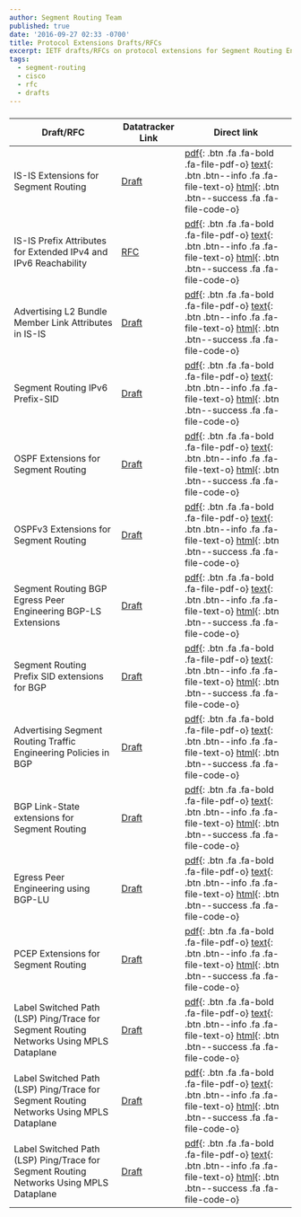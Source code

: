 ```yaml
---
author: Segment Routing Team
published: true
date: '2016-09-27 02:33 -0700'
title: Protocol Extensions Drafts/RFCs
excerpt: IETF drafts/RFCs on protocol extensions for Segment Routing Enablement.
tags:
  - segment-routing
  - cisco
  - rfc
  - drafts
---
```

<h3 class="archive-subtitle"></h3>
  
[draft-rfc-1-link]: https://datatracker.ietf.org/doc/draft-ietf-isis-segment-routing-extensions/
[draft-rfc-1-pdf]: https://tools.ietf.org/pdf/draft-ietf-isis-segment-routing-extensions-07.pdf
[draft-rfc-1-html]: https://tools.ietf.org/html/draft-ietf-isis-segment-routing-extensions-07
[draft-rfc-1-text]: https://www.ietf.org/id/draft-ietf-isis-segment-routing-extensions-07.txt

[draft-rfc-2-link]: https://datatracker.ietf.org/doc/rfc7794/
[draft-rfc-2-pdf]:  https://www.rfc-editor.org/rfc/pdfrfc/rfc7794.txt.pdf
[draft-rfc-2-html]: https://tools.ietf.org/html/rfc7794
[draft-rfc-2-text]: https://www.rfc-editor.org/rfc/rfc7794.txt

[draft-rfc-3-link]: https://datatracker.ietf.org/doc/draft-ietf-isis-l2bundles/
[draft-rfc-3-pdf]: https://tools.ietf.org/pdf/draft-ietf-isis-l2bundles-02.pdf
[draft-rfc-3-html]: https://tools.ietf.org/html/draft-ietf-isis-l2bundles-02
[draft-rfc-3-text]: https://www.ietf.org/id/draft-ietf-isis-l2bundles-02.txt

[draft-rfc-4-link]: https://datatracker.ietf.org/doc/draft-previdi-isis-ipv6-prefix-sid/
[draft-rfc-4-pdf]: https://tools.ietf.org/pdf/draft-previdi-isis-ipv6-prefix-sid-02.pdf
[draft-rfc-4-html]: https://tools.ietf.org/html/draft-previdi-isis-ipv6-prefix-sid-02
[draft-rfc-4-text]: https://www.ietf.org/id/draft-previdi-isis-ipv6-prefix-sid-02.txt

[draft-rfc-5-link]: https://datatracker.ietf.org/doc/draft-ietf-ospf-segment-routing-extensions/
[draft-rfc-5-pdf]:  https://tools.ietf.org/pdf/draft-ietf-ospf-segment-routing-extensions-09.pdf
[draft-rfc-5-html]: https://tools.ietf.org/html/draft-ietf-ospf-segment-routing-extensions-09
[draft-rfc-5-text]: https://www.ietf.org/id/draft-ietf-ospf-segment-routing-extensions-09.txt

[draft-rfc-6-link]: https://datatracker.ietf.org/doc/draft-ietf-ospf-ospfv3-segment-routing-extensions/
[draft-rfc-6-pdf]:  https://tools.ietf.org/pdf/draft-ietf-ospf-ospfv3-segment-routing-extensions-06.pdf
[draft-rfc-6-html]: https://tools.ietf.org/html/draft-ietf-ospf-ospfv3-segment-routing-extensions-06
[draft-rfc-6-text]: https://www.ietf.org/id/draft-ietf-ospf-ospfv3-segment-routing-extensions-06.txt

[draft-rfc-7-link]: https://datatracker.ietf.org/doc/draft-ietf-idr-bgpls-segment-routing-epe/
[draft-rfc-7-pdf]: https://tools.ietf.org/pdf/draft-ietf-idr-bgpls-segment-routing-epe-05.pdf
[draft-rfc-7-html]: https://tools.ietf.org/html/draft-ietf-idr-bgpls-segment-routing-epe-05
[draft-rfc-7-text]: https://www.ietf.org/id/draft-ietf-idr-bgpls-segment-routing-epe-05.txt

[draft-rfc-8-link]: https://datatracker.ietf.org/doc/draft-ietf-idr-bgp-prefix-sid/
[draft-rfc-8-pdf]: https://tools.ietf.org/pdf/draft-ietf-idr-bgp-prefix-sid-03.pdf
[draft-rfc-8-html]: https://tools.ietf.org/html/draft-ietf-idr-bgp-prefix-sid-03
[draft-rfc-8-text]: https://www.ietf.org/id/draft-ietf-idr-bgp-prefix-sid-03.txt

[draft-rfc-9-link]: https://datatracker.ietf.org/doc/draft-previdi-idr-segment-routing-te-policy/
[draft-rfc-9-pdf]: https://tools.ietf.org/pdf/draft-previdi-idr-segment-routing-te-policy-01.pdf
[draft-rfc-9-html]: https://tools.ietf.org/html/draft-previdi-idr-segment-routing-te-policy-01
[draft-rfc-9-text]: https://www.ietf.org/id/draft-previdi-idr-segment-routing-te-policy-01.txt

[draft-rfc-10-link]: https://datatracker.ietf.org/doc/draft-gredler-idr-bgp-ls-segment-routing-ext/
[draft-rfc-10-pdf]: https://tools.ietf.org/pdf/draft-gredler-idr-bgp-ls-segment-routing-ext-03.pdf
[draft-rfc-10-html]: https://tools.ietf.org/html/draft-gredler-idr-bgp-ls-segment-routing-ext-03
[draft-rfc-10-text]: https://www.ietf.org/id/draft-gredler-idr-bgp-ls-segment-routing-ext-03.txt

[draft-rfc-11-link]: https://datatracker.ietf.org/doc/draft-gredler-idr-bgplu-epe/
[draft-rfc-11-pdf]: https://tools.ietf.org/pdf/draft-gredler-idr-bgplu-epe-06.pdf
[draft-rfc-11-html]: https://tools.ietf.org/html/draft-gredler-idr-bgplu-epe-06
[draft-rfc-11-text]: https://www.ietf.org/id/draft-gredler-idr-bgplu-epe-06.txt

[draft-rfc-12-link]: https://datatracker.ietf.org/doc/draft-ietf-pce-segment-routing/
[draft-rfc-12-pdf]: https://tools.ietf.org/pdf/draft-ietf-pce-segment-routing-07.pdf
[draft-rfc-12-html]: https://tools.ietf.org/html/draft-ietf-pce-segment-routing-07
[draft-rfc-12-text]: https://www.ietf.org/archive/id/draft-ietf-pce-segment-routing-07.txt

[draft-rfc-13-link]: https://datatracker.ietf.org/doc/draft-ietf-mpls-spring-lsp-ping/
[draft-rfc-13-pdf]: https://tools.ietf.org/pdf/draft-ietf-mpls-spring-lsp-ping-00.pdf
[draft-rfc-13-html]: https://tools.ietf.org/html/draft-ietf-mpls-spring-lsp-ping-00
[draft-rfc-13-text]: https://www.ietf.org/id/draft-ietf-mpls-spring-lsp-ping-00.txt

[draft-rfc-14-link]: https://datatracker.ietf.org/doc/draft-ietf-mpls-spring-lsp-ping/
[draft-rfc-14-pdf]: https://tools.ietf.org/pdf/draft-ietf-mpls-spring-lsp-ping-00.pdf
[draft-rfc-14-html]: https://tools.ietf.org/html/draft-ietf-mpls-spring-lsp-ping-00
[draft-rfc-14-text]: https://www.ietf.org/id/draft-ietf-mpls-spring-lsp-ping-00.txt

[draft-rfc-15-link]: https://datatracker.ietf.org/doc/draft-ietf-mpls-spring-lsp-ping/
[draft-rfc-15-pdf]: https://tools.ietf.org/pdf/draft-ietf-mpls-spring-lsp-ping-00.pdf
[draft-rfc-15-html]: https://tools.ietf.org/html/draft-ietf-mpls-spring-lsp-ping-00
[draft-rfc-15-text]: https://www.ietf.org/id/draft-ietf-mpls-spring-lsp-ping-00.txt




| Draft/RFC            | Datatracker Link   | Direct link                                       |
| --------             | ---------          | -----------                                       |
| IS-IS Extensions for Segment Routing  |[Draft][draft-rfc-1-link]  |  [ pdf][draft-rfc-1-pdf]{: .btn .fa .fa-bold .fa-file-pdf-o} [ text][draft-rfc-1-text]{: .btn .btn--info .fa .fa-file-text-o} [ html][draft-rfc-1-html]{: .btn .btn--success .fa .fa-file-code-o}                             | 
| IS-IS Prefix Attributes for Extended IPv4 and IPv6 Reachability  |   [RFC][draft-rfc-2-link]  |  [ pdf][draft-rfc-2-pdf]{: .btn .fa .fa-bold .fa-file-pdf-o} [ text][draft-rfc-2-text]{: .btn .btn--info .fa .fa-file-text-o} [ html][draft-rfc-2-html]{: .btn .btn--success .fa .fa-file-code-o}  |
| Advertising L2 Bundle Member Link Attributes in IS-IS   |   [Draft][draft-rfc-3-link]  |  [ pdf][draft-rfc-3-pdf]{: .btn .fa .fa-bold .fa-file-pdf-o} [ text][draft-rfc-3-text]{: .btn .btn--info .fa .fa-file-text-o} [ html][draft-rfc-3-html]{: .btn .btn--success .fa .fa-file-code-o}        | 
| Segment Routing IPv6 Prefix-SID  |  [Draft][draft-rfc-4-link]  |  [ pdf][draft-rfc-4-pdf]{: .btn .fa .fa-bold .fa-file-pdf-o} [ text][draft-rfc-4-text]{: .btn .btn--info .fa .fa-file-text-o} [ html][draft-rfc-4-html]{: .btn .btn--success .fa .fa-file-code-o}                               | 
| OSPF Extensions for Segment Routing  |   [Draft][draft-rfc-5-link]  |  [ pdf][draft-rfc-5-pdf]{: .btn .fa .fa-bold .fa-file-pdf-o} [ text][draft-rfc-5-text]{: .btn .btn--info .fa .fa-file-text-o} [ html][draft-rfc-5-html]{: .btn .btn--success .fa .fa-file-code-o}                             | 
| OSPFv3 Extensions for Segment Routing  |       [Draft][draft-rfc-6-link]  |  [ pdf][draft-rfc-6-pdf]{: .btn .fa .fa-bold .fa-file-pdf-o} [ text][draft-rfc-6-text]{: .btn .btn--info .fa .fa-file-text-o} [ html][draft-rfc-6-html]{: .btn .btn--success .fa .fa-file-code-o}        | 
| Segment Routing BGP Egress Peer Engineering BGP-LS Extensions  |[Draft][draft-rfc-7-link]|[ pdf][draft-rfc-7-pdf]{: .btn .fa .fa-bold .fa-file-pdf-o} [ text][draft-rfc-7-text]{: .btn .btn--info .fa .fa-file-text-o} [ html][draft-rfc-7-html]{: .btn .btn--success .fa .fa-file-code-o}        | 
| Segment Routing Prefix SID extensions for BGP |  [Draft][draft-rfc-8-link]|[ pdf][draft-rfc-8-pdf]{: .btn .fa .fa-bold .fa-file-pdf-o} [ text][draft-rfc-8-text]{: .btn .btn--info .fa .fa-file-text-o} [ html][draft-rfc-8-html]{: .btn .btn--success .fa .fa-file-code-o}                     |
| Advertising Segment Routing Traffic Engineering Policies in BGP | [Draft][draft-rfc-9-link]|[ pdf][draft-rfc-9-pdf]{: .btn .fa .fa-bold .fa-file-pdf-o} [ text][draft-rfc-9-text]{: .btn .btn--info .fa .fa-file-text-o} [ html][draft-rfc-9-html]{: .btn .btn--success .fa .fa-file-code-o}   |
| BGP Link-State extensions for Segment Routing | [Draft][draft-rfc-10-link]|[ pdf][draft-rfc-10-pdf]{: .btn .fa .fa-bold .fa-file-pdf-o} [ text][draft-rfc-10-text]{: .btn .btn--info .fa .fa-file-text-o} [ html][draft-rfc-10-html]{: .btn .btn--success .fa .fa-file-code-o}               |
| Egress Peer Engineering using BGP-LU | [Draft][draft-rfc-11-link]|[ pdf][draft-rfc-11-pdf]{: .btn .fa .fa-bold .fa-file-pdf-o} [ text][draft-rfc-11-text]{: .btn .btn--info .fa .fa-file-text-o} [ html][draft-rfc-11-html]{: .btn .btn--success .fa .fa-file-code-o}                         |
| PCEP Extensions for Segment Routing | [Draft][draft-rfc-12-link]|[ pdf][draft-rfc-12-pdf]{: .btn .fa .fa-bold .fa-file-pdf-o} [ text][draft-rfc-12-text]{: .btn .btn--info .fa .fa-file-text-o} [ html][draft-rfc-12-html]{: .btn .btn--success .fa .fa-file-code-o}                              |
| Label Switched Path (LSP) Ping/Trace for Segment Routing Networks Using MPLS Dataplane|[Draft][draft-rfc-13-link]|[ pdf][draft-rfc-13-pdf]{: .btn .fa .fa-bold .fa-file-pdf-o} [ text][draft-rfc-13-text]{: .btn .btn--info .fa .fa-file-text-o} [ html][draft-rfc-13-html]{: .btn .btn--success .fa .fa-file-code-o}                                                                   |
| Label Switched Path (LSP) Ping/Trace for Segment Routing Networks Using MPLS Dataplane|[Draft][draft-rfc-14-link]|[ pdf][draft-rfc-14-pdf]{: .btn .fa .fa-bold .fa-file-pdf-o} [ text][draft-rfc-14-text]{: .btn .btn--info .fa .fa-file-text-o} [ html][draft-rfc-14-html]{: .btn .btn--success .fa .fa-file-code-o}                                                                   |
| Label Switched Path (LSP) Ping/Trace for Segment Routing Networks Using MPLS Dataplane|[Draft][draft-rfc-15-link]|[ pdf][draft-rfc-15-pdf]{: .btn .fa .fa-bold .fa-file-pdf-o} [ text][draft-rfc-15-text]{: .btn .btn--info .fa .fa-file-text-o} [ html][draft-rfc-15-html]{: .btn .btn--success .fa .fa-file-code-o}                                                                   |
